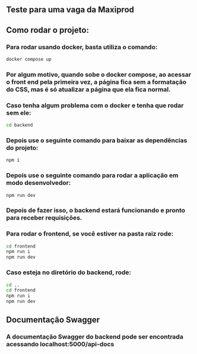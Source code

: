 ## Teste para uma vaga da Maxiprod

## Como rodar o projeto:

### Para rodar usando docker, basta utiliza o comando:

```bash
docker compose up
```

### Por algum motivo, quando sobe o docker compose, ao acessar o front end pela primeira vez, a página fica sem a formatação do CSS, mas é só atualizar a página que ela fica normal.

### Caso tenha algum problema com o docker e tenha que rodar sem ele:

```bash
cd backend
```

### Depois use o seguinte comando para baixar as dependências do projeto:

```bash
npm i
```

### Depois use o seguinte comando para rodar a aplicação em modo desenvolvedor:

```bash
npm run dev
```

### Depois de fazer isso, o backend estará funcionando e pronto para receber requisições.

### Para rodar o frontend, se você estiver na pasta raiz rode:

```bash
cd frontend
npm run i
npm run dev
```

### Caso esteja no diretório do backend, rode:

```bash
cd ..
cd frontend
npm run i
npm run dev
```

## Documentação Swagger

### A documentação Swagger do backend pode ser encontrada acessando localhost:5000/api-docs
